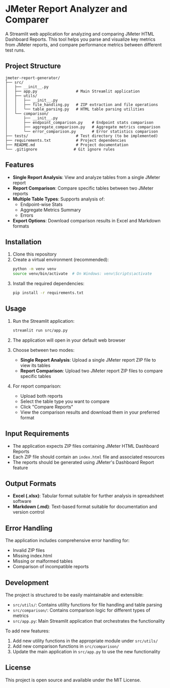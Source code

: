 # JMeter Report Analyzer and Comparer

A Streamlit web application for analyzing and comparing JMeter HTML Dashboard Reports. This tool helps you parse and visualize key metrics from JMeter reports, and compare performance metrics between different test runs.

## Project Structure

```
jmeter-report-generator/
├── src/
│   ├── __init__.py
│   ├── app.py                 # Main Streamlit application
│   ├── utils/
│   │   ├── __init__.py
│   │   ├── file_handling.py   # ZIP extraction and file operations
│   │   └── table_parsing.py   # HTML table parsing utilities
│   └── comparison/
│       ├── __init__.py
│       ├── endpoint_comparison.py    # Endpoint stats comparison
│       ├── aggregate_comparison.py   # Aggregate metrics comparison
│       └── error_comparison.py       # Error statistics comparison
├── tests/                     # Test directory (to be implemented)
├── requirements.txt           # Project dependencies
├── README.md                  # Project documentation
└── .gitignore                # Git ignore rules
```

## Features

- **Single Report Analysis**: View and analyze tables from a single JMeter report
- **Report Comparison**: Compare specific tables between two JMeter reports
- **Multiple Table Types**: Supports analysis of:
  - Endpoint-wise Stats
  - Aggregate Metrics Summary
  - Errors
- **Export Options**: Download comparison results in Excel and Markdown formats

## Installation

1. Clone this repository
2. Create a virtual environment (recommended):
   ```bash
   python -m venv venv
   source venv/bin/activate  # On Windows: venv\Scripts\activate
   ```
3. Install the required dependencies:
   ```bash
   pip install -r requirements.txt
   ```

## Usage

1. Run the Streamlit application:
   ```bash
   streamlit run src/app.py
   ```

2. The application will open in your default web browser

3. Choose between two modes:
   - **Single Report Analysis**: Upload a single JMeter report ZIP file to view its tables
   - **Report Comparison**: Upload two JMeter report ZIP files to compare specific tables

4. For report comparison:
   - Upload both reports
   - Select the table type you want to compare
   - Click "Compare Reports"
   - View the comparison results and download them in your preferred format

## Input Requirements

- The application expects ZIP files containing JMeter HTML Dashboard Reports
- Each ZIP file should contain an `index.html` file and associated resources
- The reports should be generated using JMeter's Dashboard Report feature

## Output Formats

- **Excel (.xlsx)**: Tabular format suitable for further analysis in spreadsheet software
- **Markdown (.md)**: Text-based format suitable for documentation and version control

## Error Handling

The application includes comprehensive error handling for:
- Invalid ZIP files
- Missing index.html
- Missing or malformed tables
- Comparison of incompatible reports

## Development

The project is structured to be easily maintainable and extensible:

- `src/utils/`: Contains utility functions for file handling and table parsing
- `src/comparison/`: Contains comparison logic for different types of metrics
- `src/app.py`: Main Streamlit application that orchestrates the functionality

To add new features:
1. Add new utility functions in the appropriate module under `src/utils/`
2. Add new comparison functions in `src/comparison/`
3. Update the main application in `src/app.py` to use the new functionality

## License

This project is open source and available under the MIT License. 